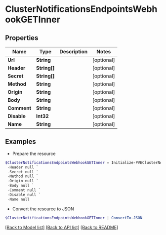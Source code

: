 # ClusterNotificationsEndpointsWebhookGETInner
## Properties

Name | Type | Description | Notes
------------ | ------------- | ------------- | -------------
**Url** | **String** |  | [optional] 
**Header** | **String[]** |  | [optional] 
**Secret** | **String[]** |  | [optional] 
**Method** | **String** |  | [optional] 
**Origin** | **String** |  | [optional] 
**Body** | **String** |  | [optional] 
**Comment** | **String** |  | [optional] 
**Disable** | **Int32** |  | [optional] 
**Name** | **String** |  | [optional] 

## Examples

- Prepare the resource
```powershell
$ClusterNotificationsEndpointsWebhookGETInner = Initialize-PVEClusterNotificationsEndpointsWebhookGETInner  -Url null `
 -Header null `
 -Secret null `
 -Method null `
 -Origin null `
 -Body null `
 -Comment null `
 -Disable null `
 -Name null
```

- Convert the resource to JSON
```powershell
$ClusterNotificationsEndpointsWebhookGETInner | ConvertTo-JSON
```

[[Back to Model list]](../README.md#documentation-for-models) [[Back to API list]](../README.md#documentation-for-api-endpoints) [[Back to README]](../README.md)


